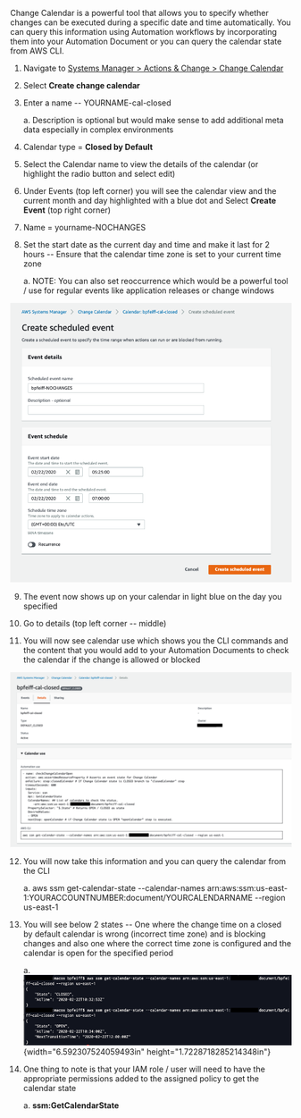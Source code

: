 Change Calendar is a powerful tool that allows you to specify whether
changes can be executed during a specific date and time automatically.
You can query this information using Automation workflows by
incorporating them into your Automation Document or you can query the
calendar state from AWS CLI.

1.  Navigate to [Systems Manager \> Actions & Change \> Change
    Calendar](https://console.aws.amazon.com/systems-manager/change-calendar/)

2.  Select **Create change calendar**

3.  Enter a name -- YOURNAME-cal-closed

    a.  Description is optional but would make sense to add additional
        meta data especially in complex environments

4.  Calendar type = **Closed by Default**

5.  Select the Calendar name to view the details of the calendar (or
    highlight the radio button and select edit)

6.  Under Events (top left corner) you will see the calendar view and
    the current month and day highlighted with a blue dot and Select
    **Create Event** (top right corner)

7.  Name = yourname-NOCHANGES

8.  Set the start date as the current day and time and make it last for
    2 hours -- Ensure that the calendar time zone is set to your current
    time zone

    a.  NOTE: You can also set reoccurrence which would be a powerful
        tool / use for regular events like application releases or
        change windows

![](./media/image34.png)

9.  The event now shows up on your calendar in light blue on the day you
    specified

10. Go to details (top left corner -- middle)

11. You will now see calendar use which shows you the CLI commands and
    the content that you would add to your Automation Documents to check
    the calendar if the change is allowed or blocked

![](./media/image35.png)

12. You will now take this information and you can query the calendar
    from the CLI

    a.  aws ssm get-calendar-state \--calendar-names
        arn:aws:ssm:us-east-1:YOURACCOUNTNUMBER:document/YOURCALENDARNAME
        \--region us-east-1

13. You will see below 2 states -- One where the change time on a closed
    by default calendar is wrong (incorrect time zone) and is blocking
    changes and also one where the correct time zone is configured and
    the calendar is open for the specified period

    a.  ![](./media/image36.tiff){width="6.592307524059493in"
        height="1.7228718285214348in"}

14. One thing to note is that your IAM role / user will need to have the
    appropriate permissions added to the assigned policy to get the
    calendar state

    a.  **ssm:GetCalendarState**